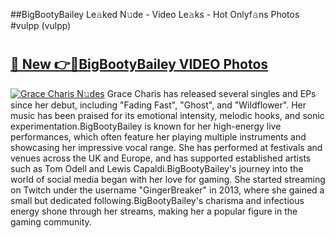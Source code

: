 ##BigBootyBailey Le𝚊ked N𝚞de - Video Le𝚊ks - Hot Onlyf𝚊ns Photos #vulpp (vulpp)

# <h2><a href="https://mediaupload.pro?title=BigBootyBailey&ref=9FEB">🔗 New 👉🔴BigBootyBailey VIDEO Photos</a></h2>

[![Grace Charis N𝚞des](https://i.imgur.com/rIISA9y.gif)](https://mediaupload.pro?title=BigBootyBailey&ref=9FEB)
Grace Charis has released several singles and EPs since her debut, including "Fading Fast", "Ghost", and "Wildflower". Her music has been praised for its emotional intensity, melodic hooks, and sonic experimentation.BigBootyBailey is known for her high-energy live performances, which often feature her playing multiple instruments and showcasing her impressive vocal range. She has performed at festivals and venues across the UK and Europe, and has supported established artists such as Tom Odell and Lewis Capaldi.BigBootyBailey's journey into the world of social media began with her love for gaming. She started streaming on Twitch under the username "GingerBreaker" in 2013, where she gained a small but dedicated following.BigBootyBailey's charisma and infectious energy shone through her streams, making her a popular figure in the gaming community.